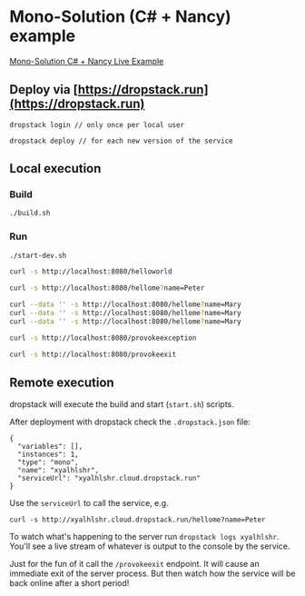 # Mono-Solution (C# + Nancy) example

[Mono-Solution C# + Nancy Live Example](https://qkvwwiko.cloud.dropstack.run/add)

## Deploy via [https://dropstack.run](https://dropstack.run)

```
dropstack login // only once per local user

dropstack deploy // for each new version of the service
```

## Local execution

### Build

```bash
./build.sh
```

### Run

```bash
./start-dev.sh

curl -s http://localhost:8080/helloworld

curl -s http://localhost:8080/hellome?name=Peter

curl --data '' -s http://localhost:8080/hellome?name=Mary
curl --data '' -s http://localhost:8080/hellome?name=Mary
curl --data '' -s http://localhost:8080/hellome?name=Mary

curl -s http://localhost:8080/provokeexception

curl -s http://localhost:8080/provokeexit
```

## Remote execution
dropstack will execute the build and start (`start.sh`) scripts.

After deployment with dropstack check the `.dropstack.json` file:

```
{
  "variables": [],
  "instances": 1,
  "type": "mono",
  "name": "xyalhlshr",
  "serviceUrl": "xyalhlshr.cloud.dropstack.run"
}
```

Use the `serviceUrl` to call the service, e.g.

```
curl -s http://xyalhlshr.cloud.dropstack.run/hellome?name=Peter
```

To watch what's happening to the server run `dropstack logs xyalhlshr`. You'll see a live stream of whatever is output to the console by the service.

Just for the fun of it call the `/provokeexit` endpoint. It will cause an immediate exit of the server process. But then watch how the service will be back online after a short period!